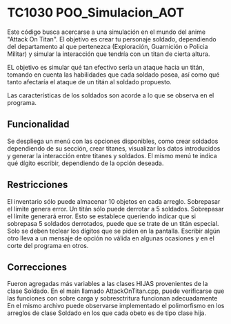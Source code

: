 #   TC1030 POO_Simulacion_AOT

Este código busca acercarse a una simulación en el mundo del anime "Attack On Titan". El objetivo es crear tu personaje soldado, dependiendo del departamento al que pertenezca (Exploración, Guarnición o Policia Militar) y simular la interacción que tendría con un titan de cierta altura. 

EL objetivo es simular qué tan efectivo sería un ataque hacia un titán, tomando en cuenta las habilidades que cada soldado posea, así como qué tanto afectaría el ataque de un titán al soldado propuesto. 

Las características de los soldados son acorde a lo que se observa en el programa. 

## Funcionalidad
Se despliega un menú con las opciones disponibles, como crear soldados dependiendo de su sección, crear titanes, visualizar los datos introducidos y generar la interacción entre titanes y soldados. El mismo menú te indica qué dígito escribir, dependiendo de la opción deseada.  

## Restricciones
El inventario sólo puede almacenar 10 objetos en cada arreglo. Sobrepasar el límite genera error.
Un titán sólo puede derrotar a 5 soldados. Sobrepasar el límite generará error. Esto se establece queriendo indicar que si sobrepasa 5 soldados derrotados, puede que se trate de un titán especial. 
Solo se deben teclear los dígitos que se piden en la pantalla. Escribir algún otro lleva a un mensaje de opción no válida en algunas ocasiones y en el corte del programa en otros. 

## Correcciones
Fueron agregadas más variables a las clases HIJAS provenientes de la clase Soldado.
En el main llamado AttackOnTitan.cpp, puede verificarse que las funciones con sobre carga y sobresctritura funcionan adecuadamente En el mismo archivo puede observarse implementado el polimorfismo en los arreglos de clase Soldado en los que cada obeto es de tipo clase hija. 
